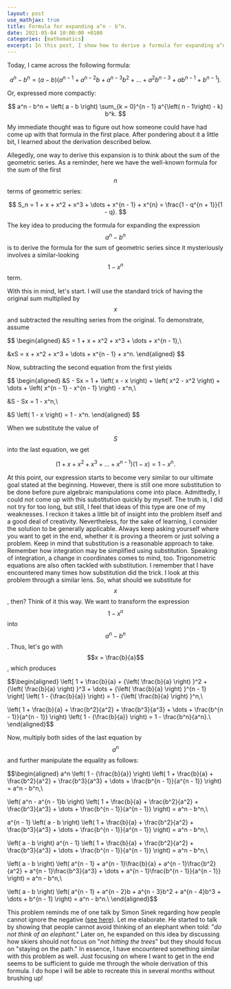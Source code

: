 ```yaml
---
layout: post
use_mathjax: true
title: Formula for expanding a^n - b^n.
date: 2021-05-04 10:00:00 +0100
categories: [mathematics]
excerpt: In this post, I show how to derive a formula for expanding a^n - b^n.
---
```


Today, I came across the following formula:

$$
a^n - b^n = \left( a - b \right) \left( a^{n - 1} + a^{n - 2}b + a^{n - 3}b^2 + \dots + a^2b^{n - 3} + ab^{n - 1} + b^{n - 1} \right).
$$

Or, expressed more compactly:

$$
a^n - b^n = \left( a - b \right) \sum_{k = 0}^{n - 1} a^{\left( n - 1\right) - k} b^k.
$$

My immediate thought was to figure out how someone could have had come up with that formula in the first place. After pondering about it a little bit, I learned about the derivation described below.

Allegedly, one way to derive this expansion is to think about the sum of the geometric series. As a reminder, here we have the well-known formula for the sum of the first $$n$$ terms of geometric series:

$$
S_n = 1 + x + x^2 + x^3 + \dots + x^{n - 1} + x^{n} = \frac{1 - q^{n + 1}}{1 - q}.
$$

The key idea to producing the formula for expanding the expression $$a^n - b^n$$ is to derive the formula for the sum of geometric series since it mysteriously involves a similar-looking $$1 - x^n$$ term.

With this in mind, let's start. I will use the standard trick of having the original sum multiplied by $$x$$ and subtracted the resulting series from the original. To demonstrate, assume

$$
\begin{aligned}
&S = 1 + x + x^2 + x^3 + \dots + x^{n - 1},\\

&xS = x + x^2 + x^3 + \dots + x^{n - 1} + x^n.
\end{aligned}
$$

Now, subtracting the second equation from the first yields

$$
\begin{aligned}
&S - Sx = 1 + \left( x - x \right) + \left( x^2 - x^2 \right) + \dots + \left( x^{n - 1} - x^{n - 1} \right) - x^n,\\

&S - Sx = 1 - x^n,\\

&S \left( 1 - x \right) = 1 - x^n.
\end{aligned}
$$

When we substitute the value of $$S$$ into the last equation, we get

$$
\left( 1 + x + x^2 + x^3 + \dots + x^{n - 1} \right) \left( 1 - x \right) = 1 - x^n.
$$

At this point, our expression starts to become very similar to our ultimate goal stated at the beginning. However, there is still one more substitution to be done before pure algebraic manipulations come into place. Admittedly, I could not come up with this substitution quickly by myself. The truth is, I did not try for too long, but still, I feel that ideas of this type are one of my weaknesses. I reckon it takes a little bit of insight into the problem itself and a good deal of creativity. Nevertheless, for the sake of learning, I consider the solution to be generally applicable. Always keep asking yourself where you want to get in the end, whether it is proving a theorem or just solving a problem. Keep in mind that substitution is a reasonable approach to take. Remember how integration may be simplified using substitution. Speaking of integration, a change in coordinates comes to mind, too. Trigonometric equations are also often tackled with substitution. I remember that I have encountered many times how substitution did the trick. I look at this problem through a similar lens. So, what should we substitute for $$x$$, then? Think of it this way. We want to transform the expression $$1 - x^n$$ into $$a^n - b^n$$. Thus, let's go with $$x = \frac{b}{a}$$, which produces

$$\begin{aligned}
\left[ 1 + \frac{b}{a} + {\left( \frac{b}{a} \right) }^2 + {\left( \frac{b}{a} \right) }^3 + \dots + {\left( \frac{b}{a} \right) }^{n - 1} \right] \left( 1 - {\frac{b}{a}} \right) = 1 - {\left( \frac{b}{a} \right) }^n,\\

\left( 1 + \frac{b}{a} + \frac{b^2}{a^2} + \frac{b^3}{a^3} + \dots + \frac{b^{n - 1}}{a^{n - 1}} \right) \left( 1 - {\frac{b}{a}} \right) = 1 - \frac{b^n}{a^n}.\\
\end{aligned}$$

Now, multiply both sides of the last equation by $$a^n$$ and further manipulate the equality as follows:

$$\begin{aligned}
a^n \left( 1 - {\frac{b}{a}} \right) \left( 1 + \frac{b}{a} + \frac{b^2}{a^2} + \frac{b^3}{a^3} + \dots + \frac{b^{n - 1}}{a^{n - 1}} \right) = a^n - b^n,\\

\left( a^n - a^{n - 1}b \right) \left( 1 + \frac{b}{a} + \frac{b^2}{a^2} + \frac{b^3}{a^3} + \dots + \frac{b^{n - 1}}{a^{n - 1}} \right) = a^n - b^n,\\

a^{n - 1} \left( a - b \right) \left( 1 + \frac{b}{a} + \frac{b^2}{a^2} + \frac{b^3}{a^3} + \dots + \frac{b^{n - 1}}{a^{n - 1}} \right) = a^n - b^n,\\

\left( a - b \right) a^{n - 1}  \left( 1 + \frac{b}{a} + \frac{b^2}{a^2} + \frac{b^3}{a^3} + \dots + \frac{b^{n - 1}}{a^{n - 1}} \right) = a^n - b^n,\\

\left( a - b \right)  \left( a^{n - 1} + a^{n - 1}\frac{b}{a} + a^{n - 1}\frac{b^2}{a^2} + a^{n - 1}\frac{b^3}{a^3} + \dots + a^{n - 1}\frac{b^{n - 1}}{a^{n - 1}} \right) = a^n - b^n,\\

\left( a - b \right)  \left( a^{n - 1} + a^{n - 2}b + a^{n - 3}b^2 + a^{n - 4}b^3 + \dots + b^{n - 1} \right) = a^n - b^n.\\
\end{aligned}$$

This problem reminds me of one talk by Simon Sinek regarding how people cannot ignore the negative ([see here](https://www.youtube.com/watch?v=W05FYkqv7hM)). Let me elaborate. He started to talk by showing that people cannot avoid thinking of an elephant when told: "*do not think of an elephant*." Later on, he expanded on this idea by discussing how skiers should not focus on "*not hitting the trees*" but they should focus on "staying on the path." In essence, I have encountered something similar with this problem as well. Just focusing on where I want to get in the end seems to be sufficient to guide me through the whole derivation of this formula. I do hope I will be able to recreate this in several months without brushing up!